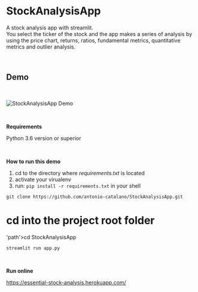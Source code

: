 StockAnalysisApp
================

A stock analysis app with streamlit.  
You select the ticker of the stock and the app makes a series of analysis by
using the price chart, returns, ratios, fundamental metrics, quantitative
metrics and outlier analysis.

 

Demo
----

 

![StockAnalysisApp Demo](demo/sample.gif)

 

**Requirements**

Python 3.6 version or superior

 

**How to run this demo**

1. cd to the directory where _requirements.txt_ is located
2. activate your virualenv
3. run: `pip install -r requirements.txt` in your shell
~~~~~~~~~~~~~~~~~~~~~~~~~~~~~~~~~~~~~~~~~~~~~~~~~~~~~~~~~~~~~~~~~~~~~~~~~~~~~~~~
git clone https://github.com/antonio-catalano/StockAnalysisApp.git
~~~~~~~~~~~~~~~~~~~~~~~~~~~~~~~~~~~~~~~~~~~~~~~~~~~~~~~~~~~~~~~~~~~~~~~~~~~~~~~~
# cd into the project root folder
'path'>cd StockAnalysisApp
~~~~~~~~~~~~~~~~~~~~~~~~~~~~~~~~~~~~~~~~~~~~~~~~~~~~~~~~~~~~~~~~~~~~~~~~~~~~~~~~
streamlit run app.py
~~~~~~~~~~~~~~~~~~~~~~~~~~~~~~~~~~~~~~~~~~~~~~~~~~~~~~~~~~~~~~~~~~~~~~~~~~~~~~~~

 

**Run online**

<https://essential-stock-analysis.herokuapp.com/>
